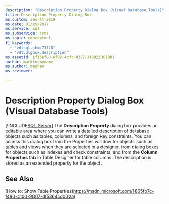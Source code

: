 ```yaml
---
description: "Description Property Dialog Box (Visual Database Tools)"
title: Description Property Dialog Box
ms.custom: seo-lt-2019
ms.date: 01/19/2017
ms.service: sql
ms.subservice: ssms
ms.topic: conceptual
f1_keywords: 
  - "vdtsql.chm:73728"
  - "vdt.dlgbox.description"
ms.assetid: 1f15ef88-6f02-4cfc-8327-3408233619b1
author: markingmyname
ms.author: maghan
ms.reviewer: 

---
```

# Description Property Dialog Box (Visual Database Tools)
[!INCLUDE[SQL Server](../../includes/applies-to-version/sqlserver.md)]
The **Description Property** dialog box provides an editable area where you can write a detailed description of database objects such as tables, columns, and foreign key constraints. You can access this dialog box from the Properties window for objects such as tables and views when they are selected in a designer, from dialog boxes for objects such as indexes and check constraints, and from the **Column Properties** tab in Table Designer for table columns. The description is stored as an extended property for the object.  
  
## See Also  
[How to: Show Table Properties(https://msdn.microsoft.com/1865fb7c-f480-4100-9007-df5364cd002a)  
  
